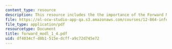 ```yaml
---
content_type: resource
description: This resource includes the the importance of the Forward Model.
file: https://ol-ocw-studio-app-qa.s3.amazonaws.com/courses/12-864-inference-from-data-and-models-spring-2005/df4034cfd8b1515edcffa9c72d745e72_forward_modl_1_4.pdf
file_type: application/pdf
resourcetype: Document
title: forward_modl_1_4.pdf
uid: df4034cf-d8b1-515e-dcff-a9c72d745e72
---
```

